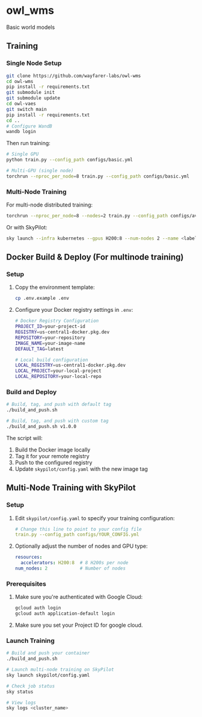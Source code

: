 # owl_wms
Basic world models

## Training

### Single Node Setup

```bash
git clone https://github.com/wayfarer-labs/owl-wms
cd owl-wms
pip install -r requirements.txt
git submodule init
git submodule update
cd owl-vaes
git switch main
pip install -r requirements.txt
cd ..
# Configure WandB
wandb login
```

Then run training:
```bash
# Single GPU
python train.py --config_path configs/basic.yml

# Multi-GPU (single node)
torchrun --nproc_per_node=8 train.py --config_path configs/basic.yml
```

### Multi-Node Training

For multi-node distributed training:
```bash
torchrun --nproc_per_node=8 --nodes=2 train.py --config_path configs/av_v5_8x8_weak.yml
```

Or with SkyPilot:
```bash
sky launch --infra kubernetes --gpus H200:8 --num-nodes 2 --name <label> skypilot/config.yaml
```

## Docker Build & Deploy (For multinode training)

### Setup
1. Copy the environment template:
   ```bash
   cp .env.example .env
   ```

2. Configure your Docker registry settings in `.env`:
   ```bash
   # Docker Registry Configuration
   PROJECT_ID=your-project-id
   REGISTRY=us-central1-docker.pkg.dev
   REPOSITORY=your-repository
   IMAGE_NAME=your-image-name
   DEFAULT_TAG=latest
   
   # Local build configuration
   LOCAL_REGISTRY=us-central1-docker.pkg.dev
   LOCAL_PROJECT=your-local-project
   LOCAL_REPOSITORY=your-local-repo
   ```

### Build and Deploy
```bash
# Build, tag, and push with default tag
./build_and_push.sh

# Build, tag, and push with custom tag
./build_and_push.sh v1.0.0
```

The script will:
1. Build the Docker image locally
2. Tag it for your remote registry
3. Push to the configured registry
4. Update `skypilot/config.yaml` with the new image tag

## Multi-Node Training with SkyPilot

### Setup
1. Edit `skypilot/config.yaml` to specify your training configuration:
   ```yaml
   # Change this line to point to your config file
   train.py --config_path configs/YOUR_CONFIG.yml
   ```

2. Optionally adjust the number of nodes and GPU type:
   ```yaml
   resources:
     accelerators: H200:8  # 8 H200s per node
   num_nodes: 2            # Number of nodes
   ```

### Prerequisites
1. Make sure you're authenticated with Google Cloud:
   ```bash
   gcloud auth login
   gcloud auth application-default login
   ```

2. Make sure you set your Project ID for google cloud.

### Launch Training
```bash
# Build and push your container
./build_and_push.sh

# Launch multi-node training on SkyPilot
sky launch skypilot/config.yaml

# Check job status
sky status

# View logs
sky logs <cluster_name>
```

